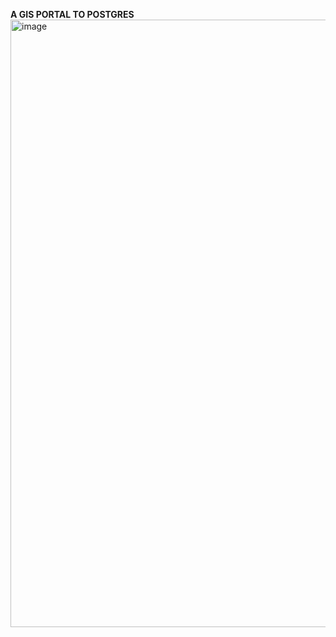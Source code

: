 **A GIS PORTAL TO POSTGRES**
<img width="1917" height="972" alt="image" src="https://github.com/user-attachments/assets/c7c64523-47a5-4101-9acc-1dd6b84ece92" />
